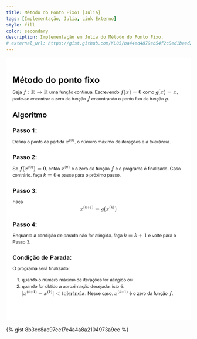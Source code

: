```yaml
---
title: Método do Ponto Fixo1 [Julia]
tags: [Implementação, Julia, Link Externo]
style: fill
color: secondary
description: Implementação em Julia do Método do Ponto Fixo.
# external_url: https://gist.github.com/KL05/ba44ed4879eb54f2c8ed1baed28a5c8d
---
```


![](img/Metodo_do_Ponto_Fixo.png)

{% gist 8b3cc8ae97ee17e4a4a8a2104973a9ee %}